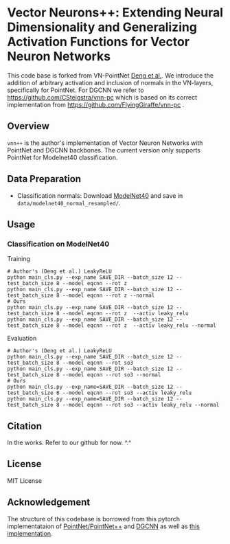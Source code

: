 # Vector Neurons++: Extending Neural Dimensionality and Generalizing Activation Functions for Vector Neuron Networks

This code base is forked from VN-PointNet <a href="https://github.com/FlyingGiraffe/vnn-pc/" target="_blank">Deng et al.</a>.
We introduce the addition of arbitrary activation and inclusion of normals in the VN-layers, specifically for PointNet.
For DGCNN we refer to https://github.com/CSteigstra/vnn-pc which is based on its correct implementation from https://github.com/FlyingGiraffe/vnn-pc .

## Overview
`vnn++` is the author's implementation of Vector Neuron Networks with PointNet and DGCNN backbones. The current version only supports PointNet for Modelnet40 classification.

## Data Preparation


+ Classification normals: Download [ModelNet40](https://shapenet.cs.stanford.edu/media/modelnet40_normal_resampled.zip) and save in `data/modelnet40_normal_resampled/`.

## Usage

### Classification on ModelNet40
Training
```
# Author's (Deng et al.) LeakyReLU
python main_cls.py --exp_name SAVE_DIR --batch_size 12 --test_batch_size 8 --model eqcnn --rot z
python main_cls.py --exp_name SAVE_DIR --batch_size 12 --test_batch_size 8 --model eqcnn --rot z --normal
# Ours
python main_cls.py --exp_name SAVE_DIR --batch_size 12 --test_batch_size 8 --model eqcnn --rot z  --activ leaky_relu
python main_cls.py --exp_name SAVE_DIR --batch_size 12 --test_batch_size 8 --model eqcnn --rot z  --activ leaky_relu --normal
```

Evaluation
```
# Author's (Deng et al.) LeakyReLU
python main_cls.py --exp_name SAVE_DIR --batch_size 12 --test_batch_size 8 --model eqcnn --rot so3
python main_cls.py --exp_name SAVE_DIR --batch_size 12 --test_batch_size 8 --model eqcnn --rot so3 --normal
# Ours
python main_cls.py --exp_name=SAVE_DIR --batch_size 12 --test_batch_size 8 --model eqcnn --rot so3 --activ leaky_relu
python main_cls.py --exp_name=SAVE_DIR --batch_size 12 --test_batch_size 8 --model eqcnn --rot so3 --activ leaky_relu --normal
```

## Citation
In the works. Refer to our github for now. ^.^

## License
MIT License

## Acknowledgement
The structure of this codebase is borrowed from this pytorch implementataion of [PointNet/PointNet++](https://github.com/yanx27/Pointnet_Pointnet2_pytorch) and [DGCNN](https://github.com/WangYueFt/dgcnn) as well as [this implementation](https://github.com/AnTao97/dgcnn.pytorch).
